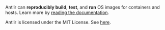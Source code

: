Antlir can **reproducibly build**, **test**, and **run** OS images for
containers and hosts.  Learn more by [reading the documentation](
https://facebookincubator.github.io/antlir/docs/intro).

Antlir is licensed under the MIT License.  See
[here](https://github.com/facebookincubator/antlir/blob/main/LICENSE).
